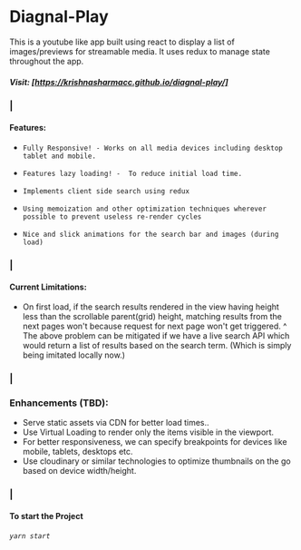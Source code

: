 # Diagnal-Play
This is a youtube like app built using react to display a list of images/previews for streamable media. It uses redux to manage state throughout the app.

##### Visit: [https://krishnasharmacc.github.io/diagnal-play/]

### |

#### Features:
- ``Fully Responsive! - Works on all media devices including desktop tablet and mobile.``

- ``Features lazy loading! -  To reduce initial load time.``
 
- ``Implements client side search using redux ``

-   ``Using memoization and other optimization techniques wherever possible to prevent useless re-render cycles`` 

- ``Nice and slick animations for the search bar and images (during load)``  

### |


#### Current Limitations:
- On first load, if the search results rendered in the view having height less than the scrollable parent(grid) height, matching results from the next pages won't because request for next page won't get triggered.
^ The above problem can be mitigated if we have a live search API which would return a list of results based on the search term. (Which is simply being imitated locally now.)

### |
### Enhancements (TBD):

- Serve static assets via CDN for better load times..
- Use Virtual Loading to render only the items visible in the viewport.
- For better responsiveness, we can specify breakpoints for devices like mobile, tablets, desktops etc.
- Use cloudinary or similar technologies to optimize thumbnails on the go based on device width/height.

### |

#### To start the Project

###### `yarn start`

[https://krishnasharmacc.github.io/diagnal-play/]: https://krishnasharmacc.github.io/diagnal-play/
